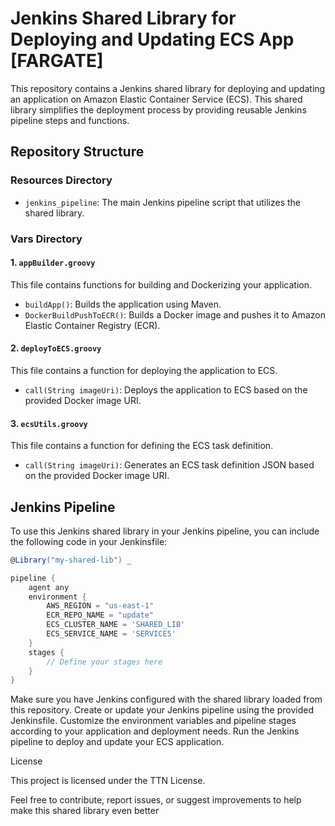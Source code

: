 # Jenkins Shared Library for Deploying and Updating ECS App [FARGATE]

This repository contains a Jenkins shared library for deploying and updating an application on Amazon Elastic Container Service (ECS). This shared library simplifies the deployment process by providing reusable Jenkins pipeline steps and functions.

## Repository Structure

### Resources Directory

- `jenkins_pipeline`: The main Jenkins pipeline script that utilizes the shared library.

### Vars Directory

#### 1. `appBuilder.groovy`

This file contains functions for building and Dockerizing your application.

- `buildApp()`: Builds the application using Maven.
- `DockerBuildPushToECR()`: Builds a Docker image and pushes it to Amazon Elastic Container Registry (ECR).

#### 2. `deployToECS.groovy`

This file contains a function for deploying the application to ECS.

- `call(String imageUri)`: Deploys the application to ECS based on the provided Docker image URI.

#### 3. `ecsUtils.groovy`

This file contains a function for defining the ECS task definition.

- `call(String imageUri)`: Generates an ECS task definition JSON based on the provided Docker image URI.

## Jenkins Pipeline

To use this Jenkins shared library in your Jenkins pipeline, you can include the following code in your Jenkinsfile:

```groovy
@Library("my-shared-lib") _

pipeline {
    agent any
    environment {
        AWS_REGION = "us-east-1"
        ECR_REPO_NAME = "update"
        ECS_CLUSTER_NAME = 'SHARED_LIB'
        ECS_SERVICE_NAME = 'SERVICE5'
    }
    stages {
        // Define your stages here
    }
}
```

Make sure you have Jenkins configured with the shared library loaded from this repository.
Create or update your Jenkins pipeline using the provided Jenkinsfile.
Customize the environment variables and pipeline stages according to your application and deployment needs.
Run the Jenkins pipeline to deploy and update your ECS application.

License

This project is licensed under the TTN License.

Feel free to contribute, report issues, or suggest improvements to help make this shared library even better

